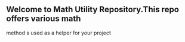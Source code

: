 
## Welcome to Math Utility Repository.This repo offers various math 
method s used as a helper for your project